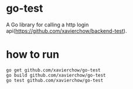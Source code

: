 # go-test

A Go library for calling a http login api(https://github.com/xavierchow/backend-test).

# how to run

```
go get github.com/xavierchow/go-test
go build github.com/xavierchow/go-test
go test github.com/xavierchow/go-test
```
